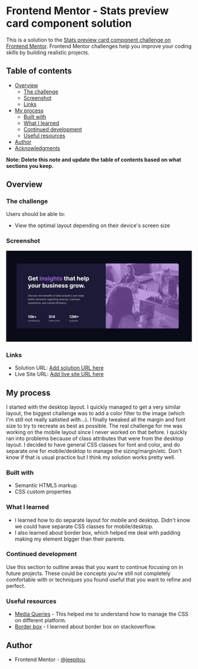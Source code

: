 # Frontend Mentor - Stats preview card component solution

This is a solution to the [Stats preview card component challenge on Frontend Mentor](https://www.frontendmentor.io/challenges/stats-preview-card-component-8JqbgoU62). Frontend Mentor challenges help you improve your coding skills by building realistic projects.

## Table of contents

- [Overview](#overview)
  - [The challenge](#the-challenge)
  - [Screenshot](#screenshot)
  - [Links](#links)
- [My process](#my-process)
  - [Built with](#built-with)
  - [What I learned](#what-i-learned)
  - [Continued development](#continued-development)
  - [Useful resources](#useful-resources)
- [Author](#author)
- [Acknowledgments](#acknowledgments)

**Note: Delete this note and update the table of contents based on what sections you keep.**

## Overview

### The challenge

Users should be able to:

- View the optimal layout depending on their device's screen size

### Screenshot

![](./images/printscreen.png)

### Links

- Solution URL: [Add solution URL here](https://your-solution-url.com)
- Live Site URL: [Add live site URL here](https://your-live-site-url.com)

## My process
I started with the desktop layout. I quickly managed to get a very similar layout, the biggest challenge was to add a color filter to the image (which I'm still not really satistied with...). I finally tweaked all the margin and font size to try to recreate as best as possible.
The real challenge for me was working on the mobile layout since I never worked on that before. I quickly ran into problems because of class attributes that were from the desktop layout.
I decided to have general CSS classes for font and color, and do separate one for mobile/desktop to manage the sizing/margin/etc. Don't know if that is usual practice but I think my solution works pretty well.
### Built with

- Semantic HTML5 markup
- CSS custom properties

### What I learned

- I learned how to do separate layout for mobile and desktop. Didn't know we could have separate CSS classes for mobile/desktop.
- I also learned about border box, which helped me deal with padding making my element bigger than their parents.

### Continued development

Use this section to outline areas that you want to continue focusing on in future projects. These could be concepts you're still not completely comfortable with or techniques you found useful that you want to refine and perfect.


### Useful resources

- [Media Queries](https://www.w3schools.com/css/css_rwd_mediaqueries.asp) - This helped me to understand how to manage the CSS on different platform.
- [Border box](https://stackoverflow.com/questions/5175268/keep-padding-from-making-the-element-bigger) - I learned about border box on stackoverflow.


## Author

- Frontend Mentor - [@jeepitou](https://www.frontendmentor.io/profile/jeepitou)
